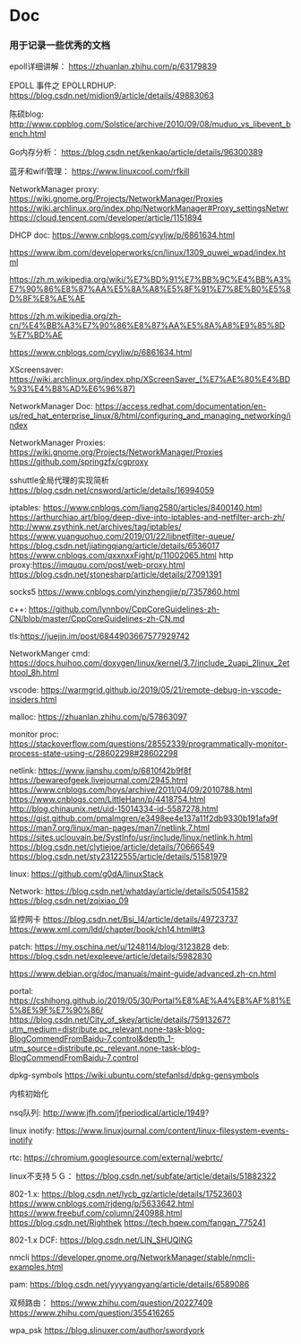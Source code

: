 # Doc


### 用于记录一些优秀的文档


epoll详细讲解：
https://zhuanlan.zhihu.com/p/63179839

EPOLL 事件之 EPOLLRDHUP:
https://blog.csdn.net/midion9/article/details/49883063

陈硕blog:
http://www.cppblog.com/Solstice/archive/2010/09/08/muduo_vs_libevent_bench.html

Go内存分析：
https://blog.csdn.net/kenkao/article/details/96300389

蓝牙和wifi管理：
https://www.linuxcool.com/rfkill

NetworkManager proxy:
https://wiki.gnome.org/Projects/NetworkManager/Proxies
https://wiki.archlinux.org/index.php/NetworkManager#Proxy_settingsNetwr
https://cloud.tencent.com/developer/article/1151894


DHCP doc:
https://www.cnblogs.com/cyyljw/p/6861634.html

https://www.ibm.com/developerworks/cn/linux/1309_quwei_wpad/index.html

https://zh.m.wikipedia.org/wiki/%E7%BD%91%E7%BB%9C%E4%BB%A3%E7%90%86%E8%87%AA%E5%8A%A8%E5%8F%91%E7%8E%B0%E5%8D%8F%E8%AE%AE

https://zh.m.wikipedia.org/zh-cn/%E4%BB%A3%E7%90%86%E8%87%AA%E5%8A%A8%E9%85%8D%E7%BD%AE

https://www.cnblogs.com/cyyljw/p/6861634.html


XScreensaver:
https://wiki.archlinux.org/index.php/XScreenSaver_(%E7%AE%80%E4%BD%93%E4%B8%AD%E6%96%87)


NetworkManager Doc:
https://access.redhat.com/documentation/en-us/red_hat_enterprise_linux/8/html/configuring_and_managing_networking/index

NetworkManager Proxies:
https://wiki.gnome.org/Projects/NetworkManager/Proxies
https://github.com/springzfx/cgproxy

sshuttle全局代理的实现简析
https://blog.csdn.net/cnsword/article/details/16994059

iptables:
https://www.cnblogs.com/liang2580/articles/8400140.html
https://arthurchiao.art/blog/deep-dive-into-iptables-and-netfilter-arch-zh/
http://www.zsythink.net/archives/tag/iptables/
https://www.yuanguohuo.com/2019/01/22/libnetfilter-queue/
https://blog.csdn.net/jiatingqiang/article/details/6536017
https://www.cnblogs.com/qxxnxxFight/p/11002065.html
http proxy:https://imququ.com/post/web-proxy.html
https://blog.csdn.net/stonesharp/article/details/27091391

socks5
https://www.cnblogs.com/yinzhengjie/p/7357860.html


c++:
https://github.com/lynnboy/CppCoreGuidelines-zh-CN/blob/master/CppCoreGuidelines-zh-CN.md

tls:https://juejin.im/post/6844903667577929742



NetworkManger cmd:
https://docs.huihoo.com/doxygen/linux/kernel/3.7/include_2uapi_2linux_2ethtool_8h.html


vscode:
https://warmgrid.github.io/2019/05/21/remote-debug-in-vscode-insiders.html


malloc:
https://zhuanlan.zhihu.com/p/57863097



monitor proc:
https://stackoverflow.com/questions/28552339/programmatically-monitor-process-state-using-c/28602298#28602298


netlink:
https://www.jianshu.com/p/6810f42b9f8f
https://bewareofgeek.livejournal.com/2945.html
https://www.cnblogs.com/hoys/archive/2011/04/09/2010788.html
https://www.cnblogs.com/LittleHann/p/4418754.html
http://blog.chinaunix.net/uid-15014334-id-5587278.html
https://gist.github.com/pmalmgren/e3498ee4e137a11f2db9330b191afa9f
https://man7.org/linux/man-pages/man7/netlink.7.html
https://sites.uclouvain.be/SystInfo/usr/include/linux/netlink.h.html
https://blog.csdn.net/clytiejoe/article/details/70666549
https://blog.csdn.net/sty23122555/article/details/51581979

linux:
https://github.com/g0dA/linuxStack


Network:
https://blog.csdn.net/whatday/article/details/50541582
https://blog.csdn.net/zqixiao_09

监控网卡
https://blog.csdn.net/Bsi_l4/article/details/49723737
https://www.xml.com/ldd/chapter/book/ch14.html#t3


patch:
https://my.oschina.net/u/1248114/blog/3123828
deb:
https://blog.csdn.net/expleeve/article/details/5982830

https://www.debian.org/doc/manuals/maint-guide/advanced.zh-cn.html


portal:
https://cshihong.github.io/2019/05/30/Portal%E8%AE%A4%E8%AF%81%E5%8E%9F%E7%90%86/
https://blog.csdn.net/City_of_skey/article/details/75913267?utm_medium=distribute.pc_relevant.none-task-blog-BlogCommendFromBaidu-7.control&depth_1-utm_source=distribute.pc_relevant.none-task-blog-BlogCommendFromBaidu-7.control

dpkg-symbols
https://wiki.ubuntu.com/stefanlsd/dpkg-gensymbols

内核初始化


nsq队列:
http://www.jfh.com/jfperiodical/article/1949?

linux inotify:
https://www.linuxjournal.com/content/linux-filesystem-events-inotify


rtc:
https://chromium.googlesource.com/external/webrtc/


linux不支持５Ｇ：
https://blog.csdn.net/subfate/article/details/51882322

802-1.x:
https://blog.csdn.net/lycb_gz/article/details/17523603
https://www.cnblogs.com/rjdeng/p/5633642.html
https://www.freebuf.com/column/240988.html
https://blog.csdn.net/Righthek
https://tech.hqew.com/fangan_775241

802-1.x DCF:
https://blog.csdn.net/LIN_SHUQING

nmcli
https://developer.gnome.org/NetworkManager/stable/nmcli-examples.html

pam:
https://blog.csdn.net/yyyyangyang/article/details/6589086

双频路由：
https://www.zhihu.com/question/20227409
https://www.zhihu.com/question/355416265

wpa_psk
https://blog.slinuxer.com/author/swordyork
